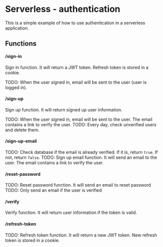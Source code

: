 # Serverless - authentication

This is a simple example of how to use authentication in a serverless application.

## Functions

#### /sign-in

Sign in function. It will return a JWT token. Refresh token is stored in a cookie.

TODO: When the user signed in, email will be sent to the user (user is logged in).

#### /sign-up

Sign up function. It will return signed up user information.

TODO: When the user signed in, email will be sent to the user. The email contains a link to verify the user.
TODO: Every day, check unverified users and delete them.

#### /sign-up-email

TODO: Check database if the email is already verified. If it is, return `true`. If not, return `false`.
TODO: Sign up email function. It will send an email to the user. The email contains a link to verify the user.

#### /reset-password

TODO: Reset password function. It will send an email to reset password
TODO: Only send an email if the user is verified

#### /verify

Verify function. It will return user information if the token is valid.

#### /refresh-token

TODO: Refresh token function. It will return a new JWT token. New refresh token is stored in a cookie.
